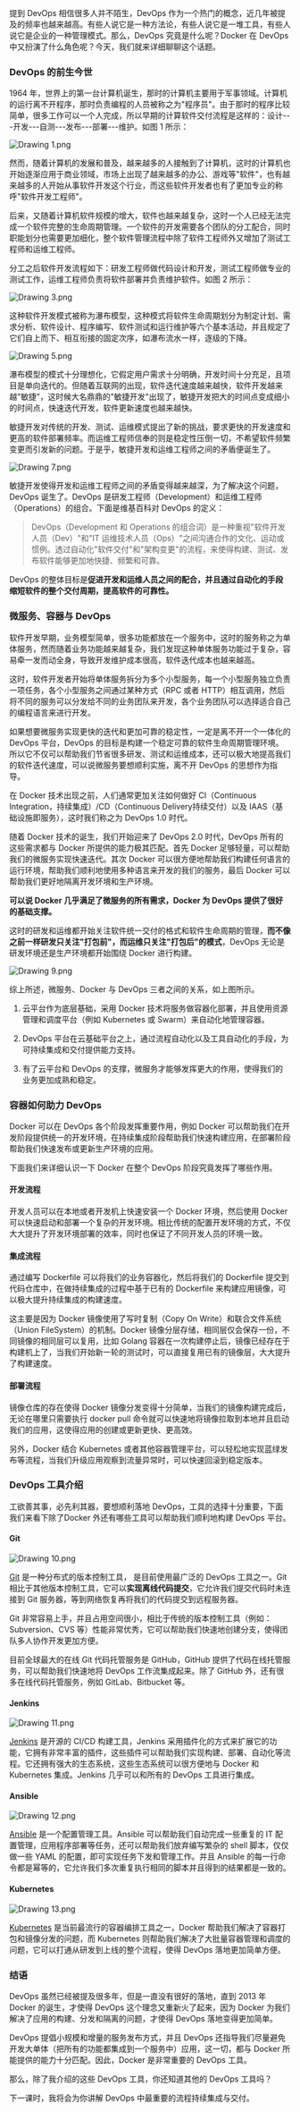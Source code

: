 提到 DevOps 相信很多人并不陌生，DevOps 作为一个热门的概念，近几年被提及的频率也越来越高。有些人说它是一种方法论，有些人说它是一堆工具，有些人说它是企业的一种管理模式。那么，DevOps 究竟是什么呢？Docker 在 DevOps 中又扮演了什么角色呢？今天，我们就来详细聊聊这个话题。

### DevOps 的前生今世

1964 年，世界上的第一台计算机诞生，那时的计算机主要用于军事领域。计算机的运行离不开程序，那时负责编程的人员被称之为"程序员"。由于那时的程序比较简单，很多工作可以一个人完成，所以早期的计算软件交付流程是这样的：设计---开发---自测---发布---部署---维护。如图 1 所示：

<Image alt="Drawing 1.png" src="https://s0.lgstatic.com/i/image/M00/6D/A8/CgqCHl-uVieAfOxkAAAwBofBN_Y124.png"/>

然而，随着计算机的发展和普及，越来越多的人接触到了计算机，这时的计算机也开始逐渐应用于商业领域，市场上出现了越来越多的办公、游戏等"软件"，也有越来越多的人开始从事软件开发这个行业，而这些软件开发者也有了更加专业的称呼"软件开发工程师"。

后来，又随着计算机软件规模的增大，软件也越来越复杂，这时一个人已经无法完成一个软件完整的生命周期管理。一个软件的开发需要各个团队的分工配合，同时职能划分也需要更加细化，整个软件管理流程中除了软件工程师外又增加了测试工程师和运维工程师。

分工之后软件开发流程如下：研发工程师做代码设计和开发，测试工程师做专业的测试工作，运维工程师负责将软件部署并负责维护软件。如图 2 所示：

<Image alt="Drawing 3.png" src="https://s0.lgstatic.com/i/image/M00/6D/9D/Ciqc1F-uVjqANUjJAABEgJx4ezg502.png"/>

这种软件开发模式被称为瀑布模型，这种模式将软件生命周期划分为制定计划、需求分析、软件设计、程序编写、软件测试和运行维护等六个基本活动，并且规定了它们自上而下、相互衔接的固定次序，如瀑布流水一样，逐级的下降。

<Image alt="Drawing 5.png" src="https://s0.lgstatic.com/i/image/M00/6D/9D/Ciqc1F-uVkSAK6G-AABQOfQy504986.png"/>

瀑布模型的模式十分理想化，它假定用户需求十分明确，开发时间十分充足，且项目是单向迭代的。但随着互联网的出现，软件迭代速度越来越快，软件开发越来越"敏捷"，这时候大名鼎鼎的"敏捷开发"出现了，敏捷开发把大的时间点变成细小的时间点，快速迭代开发，软件更新速度也越来越快。

敏捷开发对传统的开发、测试、运维模式提出了新的挑战，要求更快的开发速度和更高的软件部署频率。而运维工程师信奉的则是稳定性压倒一切，不希望软件频繁变更而引发新的问题。于是乎，敏捷开发和运维工程师之间的矛盾便诞生了。

<Image alt="Drawing 7.png" src="https://s0.lgstatic.com/i/image/M00/6D/9D/Ciqc1F-uVkuAfwNzAACSxCvT8p8579.png"/>

敏捷开发使得开发和运维工程师之间的矛盾变得越来越深，为了解决这个问题，DevOps 诞生了。DevOps 是研发工程师（Development）和运维工程师（Operations）的组合。下面是维基百科对 DevOps 的定义：
> DevOps（Development 和 Operations 的组合词）是一种重视"软件开发人员（Dev）"和"IT 运维技术人员（Ops）"之间沟通合作的文化、运动或惯例。透过自动化"软件交付"和"架构变更"的流程，来使得构建、测试、发布软件能够更加地快捷、频繁和可靠。

DevOps 的整体目标是**促进开发和运维人员之间的配合，并且通过自动化的手段缩短软件的整个交付周期，提高软件的可靠性。**

### 微服务、容器与 DevOps

软件开发早期，业务模型简单，很多功能都放在一个服务中，这时的服务称之为单体服务，然而随着业务功能越来越复杂，我们发现这种单体服务功能过于复杂，容易牵一发而动全身，导致开发维护成本很高，软件迭代成本也越来越高。

这时，软件开发者开始将单体服务拆分为多个小型服务，每一个小型服务独立负责一项任务，各个小型服务之间通过某种方式（RPC 或者 HTTP）相互调用，然后将不同的服务可以分发给不同的业务团队来开发，各个业务团队可以选择适合自己的编程语言来进行开发。

如果想要微服务实现更快的迭代和更加可靠的稳定性，一定是离不开一个一体化的 DevOps 平台，DevOps 的目标是构建一个稳定可靠的软件生命周期管理环境。所以它不仅可以帮助我们节省很多研发、测试和运维成本，还可以极大地提高我们的软件迭代速度，可以说微服务要想顺利实施，离不开 DevOps 的思想作为指导。

在 Docker 技术出现之前，人们通常更加关注如何做好 CI（Continuous Integration，持续集成）/CD（Continuous Delivery持续交付）以及 IAAS（基础设施即服务），这时我们称之为 DevOps 1.0 时代。

随着 Docker 技术的诞生，我们开始迎来了 DevOps 2.0 时代，DevOps 所有的这些需求都与 Docker 所提供的能力极其匹配。首先 Docker 足够轻量，可以帮助我们的微服务实现快速迭代。其次 Docker 可以很方便地帮助我们构建任何语言的运行环境，帮助我们顺利地使用多种语言来开发的我们的服务，最后 Docker 可以帮助我们更好地隔离开发环境和生产环境。

**可以说 Docker 几乎满足了微服务的所有需求，Docker 为 DevOps 提供了很好的基础支撑。**

这时的研发和运维都开始关注软件统一交付的格式和软件生命周期的管理，**而不像之前一样研发只关注"打包前"，而运维只关注"打包后"的模式**，DevOps 无论是研发环境还是生产环境都开始围绕 Docker 进行构建。

<Image alt="Drawing 9.png" src="https://s0.lgstatic.com/i/image/M00/6D/9D/Ciqc1F-uVmOASObQAAA7V7ib-l8145.png"/>

综上所述，微服务、Docker 与 DevOps 三者之间的关系，如上图所示。

1. 云平台作为底层基础，采用 Docker 技术将服务做容器化部署，并且使用资源管理和调度平台（例如 Kubernetes 或 Swarm）来自动化地管理容器。

2. DevOps 平台在云基础平台之上，通过流程自动化以及工具自动化的手段，为可持续集成和交付提供能力支持。

3. 有了云平台和 DevOps 的支撑，微服务才能够发挥更大的作用，使得我们的业务更加成熟和稳定。

### 容器如何助力 DevOps

Docker 可以在 DevOps 各个阶段发挥重要作用，例如 Docker 可以帮助我们在开发阶段提供统一的开发环境，在持续集成阶段帮助我们快速构建应用，在部署阶段帮助我们快速发布或更新生产环境的应用。

下面我们来详细认识一下 Docker 在整个 DevOps 阶段究竟发挥了哪些作用。

#### 开发流程

开发人员可以在本地或者开发机上快速安装一个 Docker 环境，然后使用 Docker 可以快速启动和部署一个复杂的开发环境。相比传统的配置开发环境的方式，不仅大大提升了开发环境部署的效率，同时也保证了不同开发人员的环境一致。

#### 集成流程

通过编写 Dockerfile 可以将我们的业务容器化，然后将我们的 Dockerfile 提交到代码仓库中，在做持续集成的过程中基于已有的 Dockerfile 来构建应用镜像，可以极大提升持续集成的构建速度。

这主要是因为 Docker 镜像使用了写时复制（Copy On Write）和联合文件系统（Union FileSystem）的机制。Docker 镜像分层存储，相同层仅会保存一份，不同镜像的相同层可以复用，比如 Golang 容器在一次构建停止后，镜像已经存在于构建机上了，当我们开始新一轮的测试时，可以直接复用已有的镜像层，大大提升了构建速度。

#### 部署流程

镜像仓库的存在使得 Docker 镜像分发变得十分简单，当我们的镜像构建完成后，无论在哪里只需要执行 docker pull 命令就可以快速地将镜像拉取到本地并且启动我们的应用，这使得应用的创建或更新更快、更高效。

另外，Docker 结合 Kubernetes 或者其他容器管理平台，可以轻松地实现蓝绿发布等流程，当我们升级应用观察到流量异常时，可以快速回滚到稳定版本。

### DevOps 工具介绍

工欲善其事，必先利其器，要想顺利落地 DevOps，工具的选择十分重要，下面我们来看下除了Docker 外还有哪些工具可以帮助我们顺利地构建 DevOps 平台。

#### Git

<Image alt="Drawing 10.png" src="https://s0.lgstatic.com/i/image/M00/6D/9D/Ciqc1F-uVomAACq6AAGSnXiZ7Xg745.png"/>

[Git](https://git-scm.com/) 是一种分布式的版本控制工具， 是目前使用最广泛的 DevOps 工具之一。Git 相比于其他版本控制工具，它可以**实现离线代码提交**，它允许我们提交代码时未连接到 Git 服务器，等到网络恢复再将我们的代码提交到远程服务器。

Git 非常容易上手，并且占用空间很小，相比于传统的版本控制工具（例如：Subversion、CVS 等）性能非常优秀，它可以帮助我们快速地创建分支，使得团队多人协作开发更加方便。

目前全球最大的在线 Git 代码托管服务是 GitHub，GitHub 提供了代码在线托管服务，可以帮助我们快速地将 DevOps 工作流集成起来。除了 GitHub 外，还有很多在线代码托管服务，例如 GitLab、Bitbucket 等。

#### Jenkins

<Image alt="Drawing 11.png" src="https://s0.lgstatic.com/i/image/M00/6D/A9/CgqCHl-uVpaAF5u_AACv-5xaZ1E856.png"/>

[Jenkins](https://www.jenkins.io/) 是开源的 CI/CD 构建工具，Jenkins 采用插件化的方式来扩展它的功能，它拥有非常丰富的插件，这些插件可以帮助我们实现构建、部署、自动化等流程。它还拥有强大的生态系统，这些生态系统可以很方便地与 Docker 和 Kubernetes 集成。Jenkins 几乎可以和所有的 DevOps 工具进行集成。

#### Ansible

<Image alt="Drawing 12.png" src="https://s0.lgstatic.com/i/image/M00/6D/9D/Ciqc1F-uVqKAHHhCAANJIGhWQ_A950.png"/>

[Ansible](https://www.ansible.com/) 是一个配置管理工具。Ansible 可以帮助我们自动完成一些重复的 IT 配置管理，应用程序部署等任务，还可以帮助我们放弃编写繁杂的 shell 脚本，仅仅做一些 YAML 的配置，即可实现任务下发和管理工作。并且 Ansible 的每一行命令都是幂等的，它允许我们多次重复执行相同的脚本并且得到的结果都是一致的。

#### Kubernetes

<Image alt="Drawing 13.png" src="https://s0.lgstatic.com/i/image/M00/6D/A9/CgqCHl-uVqmABoq8AAEeX_9ee0Y690.png"/>

[Kubernetes](https://kubernetes.io/) 是当前最流行的容器编排工具之一，Docker 帮助我们解决了容器打包和镜像分发的问题，而 Kubernetes 则帮助我们解决了大批量容器管理和调度的问题，它可以打通从研发到上线的整个流程，使得 DevOps 落地更加简单方便。

### 结语

DevOps 虽然已经被提及很多年，但是一直没有很好的落地，直到 2013 年 Docker 的诞生，才使得 DevOps 这个理念又重新火了起来，因为 Docker 为我们解决了应用的构建、分发和隔离的问题，才使得 DevOps 落地变得更加简单。

DevOps 提倡小规模和增量的服务发布方式，并且 DevOps 还指导我们尽量避免开发大单体（把所有的功能都集成到一个服务中）应用，这一切，都与 Docker 所能提供的能力十分匹配。因此，Docker 是非常重要的 DevOps 工具。

那么，除了我介绍的这些 DevOps 工具，你还知道其他的 DevOps 工具吗？

下一课时，我将会为你讲解 DevOps 中最重要的流程持续集成与交付。
